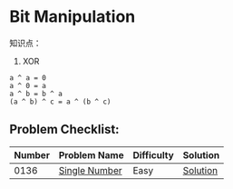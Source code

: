 # Bit Manipulation

知识点：

1. XOR
```
a ^ a = 0
a ^ 0 = a
a ^ b = b ^ a
(a ^ b) ^ c = a ^ (b ^ c)
```
## Problem Checklist:

Number|Problem Name|Difficulty|Solution
------|------------|----------|--------
0136|[Single Number](https://leetcode.com/problems/single-number/)|Easy|[Solution](/Solutions/0136.Single_Number/)